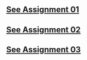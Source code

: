 <h2><a href="https://angular-ass-1.surge.sh">See Assignment 01</a></h2>
<h2><a href="https://angular-ass-2.surge.sh">See Assignment 02</a></h2>
<h2><a href="https://angular-ass-3.surge.sh">See Assignment 03</a></h2>
